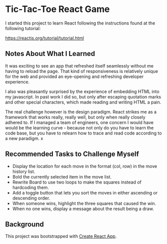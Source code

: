 # Tic-Tac-Toe React Game

I started this project to learn React following the instructions found at the following tutorial:

https://reactjs.org/tutorial/tutorial.html

## Notes About What I Learned

It was exciting to see an app that refreshed itself seamlessly without me having to reload the page. That kind of responsiveness is relatively unique for the web and provided an eye-opening and refreshing developer experience. 

I also was pleasantly surprised by the experience of embedding HTML into my javascript. In past work I did so, but only after escaping quotation marks and other special characters, which made reading and writing HTML a pain. 

The real challenge however is the design paradigm. React strikes me as a framework that works really, really well, but only when really closely adhered to. If I managed a team of engineers, one concern I would have would be the learning curve - because not only do you have to learn the code base, but you have to relearn how to trace and read code according to a new paradigm. 
x
## Recommended Tasks to Challenge Myself

* Display the location for each move in the format (col, row) in the move history list.
* Bold the currently selected item in the move list.
* Rewrite Board to use two loops to make the squares instead of hardcoding them.
* Add a toggle button that lets you sort the moves in either ascending or descending order.
* When someone wins, highlight the three squares that caused the win.
* When no one wins, display a message about the result being a draw.


## Background

This project was bootstrapped with [Create React App](https://github.com/facebookincubator/create-react-app).

